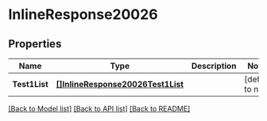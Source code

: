 # InlineResponse20026

## Properties
Name | Type | Description | Notes
------------ | ------------- | ------------- | -------------
**Test1List** | [**[]InlineResponse20026Test1List**](inline_response_200_26_test1_list.md) |  | [default to null]

[[Back to Model list]](../README.md#documentation-for-models) [[Back to API list]](../README.md#documentation-for-api-endpoints) [[Back to README]](../README.md)


